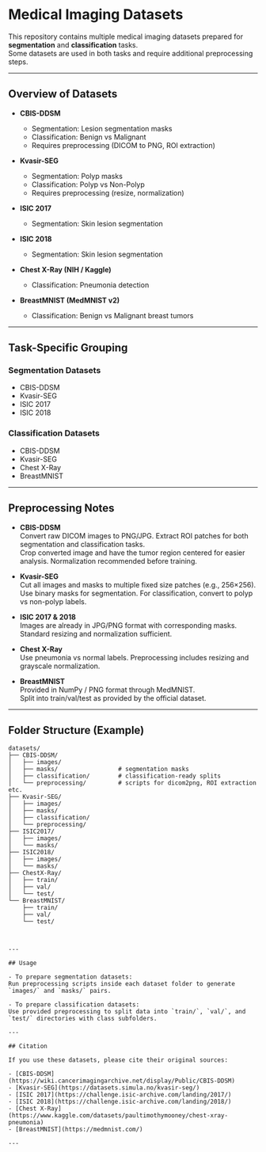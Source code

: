 # Medical Imaging Datasets

This repository contains multiple medical imaging datasets prepared for **segmentation** and **classification** tasks.  
Some datasets are used in both tasks and require additional preprocessing steps.

---

## Overview of Datasets

- **CBIS-DDSM**  
  - Segmentation: Lesion segmentation masks  
  - Classification: Benign vs Malignant  
  - Requires preprocessing (DICOM to PNG, ROI extraction)

- **Kvasir-SEG**  
  - Segmentation: Polyp masks  
  - Classification: Polyp vs Non-Polyp  
  - Requires preprocessing (resize, normalization)

- **ISIC 2017**  
  - Segmentation: Skin lesion segmentation

- **ISIC 2018**  
  - Segmentation: Skin lesion segmentation

- **Chest X-Ray (NIH / Kaggle)**  
  - Classification: Pneumonia detection

- **BreastMNIST (MedMNIST v2)**  
  - Classification: Benign vs Malignant breast tumors

---

## Task-Specific Grouping

### Segmentation Datasets
- CBIS-DDSM
- Kvasir-SEG
- ISIC 2017
- ISIC 2018

### Classification Datasets
- CBIS-DDSM
- Kvasir-SEG
- Chest X-Ray
- BreastMNIST

---

## Preprocessing Notes

- **CBIS-DDSM**  
  Convert raw DICOM images to PNG/JPG. Extract ROI patches for both segmentation and classification tasks.  
  Crop converted image and have the tumor region centered for easier analysis.
  Normalization recommended before training.

- **Kvasir-SEG**  
  Cut all images and masks to multiple fixed size patches (e.g., 256×256).  
  Use binary masks for segmentation. For classification, convert to polyp vs non-polyp labels.

- **ISIC 2017 & 2018**  
  Images are already in JPG/PNG format with corresponding masks.  
  Standard resizing and normalization sufficient.

- **Chest X-Ray**  
  Use pneumonia vs normal labels. Preprocessing includes resizing and grayscale normalization.

- **BreastMNIST**  
  Provided in NumPy / PNG format through MedMNIST.  
  Split into train/val/test as provided by the official dataset.

---

## Folder Structure (Example)

```text
datasets/
├── CBIS-DDSM/
│   ├── images/
│   ├── masks/                 # segmentation masks
│   ├── classification/        # classification-ready splits
│   └── preprocessing/         # scripts for dicom2png, ROI extraction etc.
├── Kvasir-SEG/
│   ├── images/
│   ├── masks/
│   ├── classification/
│   └── preprocessing/
├── ISIC2017/
│   ├── images/
│   └── masks/
├── ISIC2018/
│   ├── images/
│   └── masks/
├── ChestX-Ray/
│   ├── train/
│   ├── val/
│   └── test/
└── BreastMNIST/
    ├── train/
    ├── val/
    └── test/



---

## Usage

- To prepare segmentation datasets:  
Run preprocessing scripts inside each dataset folder to generate `images/` and `masks/` pairs.

- To prepare classification datasets:  
Use provided preprocessing to split data into `train/`, `val/`, and `test/` directories with class subfolders.

---

## Citation

If you use these datasets, please cite their original sources:

- [CBIS-DDSM](https://wiki.cancerimagingarchive.net/display/Public/CBIS-DDSM)  
- [Kvasir-SEG](https://datasets.simula.no/kvasir-seg/)  
- [ISIC 2017](https://challenge.isic-archive.com/landing/2017/)  
- [ISIC 2018](https://challenge.isic-archive.com/landing/2018/)  
- [Chest X-Ray](https://www.kaggle.com/datasets/paultimothymooney/chest-xray-pneumonia)  
- [BreastMNIST](https://medmnist.com/)

---
